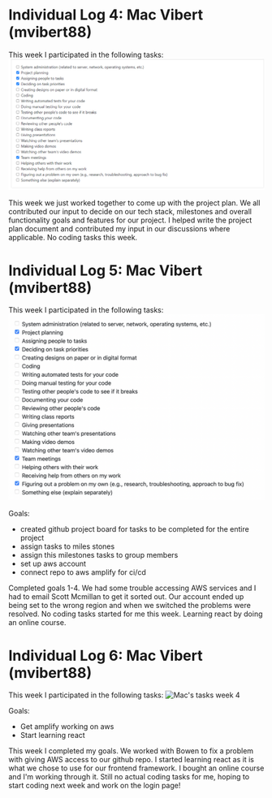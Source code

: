 # Individual Log 4: Mac Vibert (mvibert88)

This week I participated in the following tasks:
![Mac's tasks week 4](./screenshots/mac_week_4_tasks.PNG)

This week we just worked together to come up with the project plan. We all contributed our input to decide on our tech stack, milestones and overall functionality goals and features for our project. I helped write the project plan document and contributed my input in our discussions where applicable. No coding tasks this week.

# Individual Log 5: Mac Vibert (mvibert88)

This week I participated in the following tasks:
![Mac's tasks week 4](./screenshots/mac_tasks_week5.png)

Goals: 
- created github project board for tasks to be completed for the entire project
- assign tasks to miles stones
- assign this milestones tasks to group members
- set up aws account
- connect repo to aws amplify for ci/cd

Completed goals 1-4. We had some trouble accessing AWS services and I had to email Scott Mcmillan to get it sorted out. Our account ended up being set to the wrong region and when we switched the problems were resolved. No coding tasks started for me this week. Learning react by doing an online course. 

# Individual Log 6: Mac Vibert (mvibert88)

This week I participated in the following tasks:
![Mac's tasks week 4](./screenshots/tasks_week_6.png.png) 

Goals:
- Get amplify working on aws
- Start learning react 

This week I completed my goals. We worked with Bowen to fix a problem with giving AWS access to our github repo. I started learning react as it is what we chose to use for our frontend framework. I bought an online course and I'm working through it. Still no actual coding tasks for me, hoping to start coding next week and work on the login page! 


